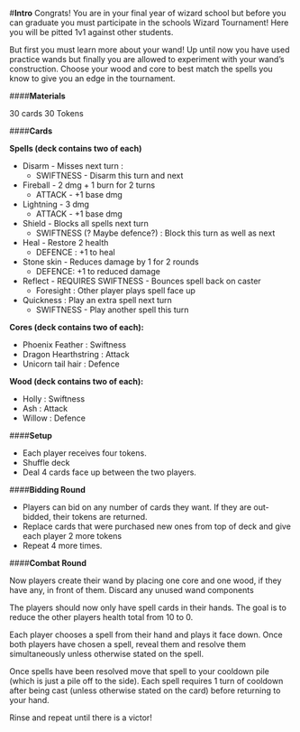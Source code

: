 #**Intro**
Congrats! You are in your final year of wizard school but before you can graduate you must participate in the schools Wizard Tournament! Here you will be pitted 1v1 against other students. 

But first you must learn more about your wand! Up until now you have used practice wands but finally you are allowed to experiment with your wand’s construction. Choose your wood and core to best match the spells you know to give you an edge in the tournament.

####**Materials**

30 cards
30 Tokens

####**Cards**

**Spells (deck contains two of each)**

 - Disarm - Misses next turn :
     - SWIFTNESS - Disarm this turn and next
 - Fireball - 2 dmg + 1 burn for 2 turns
     - ATTACK - +1 base dmg
 - Lightning - 3 dmg
     - ATTACK - +1 base dmg
 - Shield - Blocks all spells next turn
     - SWIFTNESS (? Maybe defence?) : Block this turn as well as next 
 - Heal - Restore 2 health 
     - DEFENCE : +1 to heal
 - Stone skin - Reduces damage by 1 for 2 rounds 
     - DEFENCE: +1 to reduced damage
 - Reflect - REQUIRES SWIFTNESS - Bounces spell back on caster
     - Foresight : Other player plays spell face up 
 - Quickness : Play an extra spell next turn 
     - SWIFTNESS - Play another spell this turn 

**Cores (deck contains two of each):**

 - Phoenix Feather : Swiftness
 - Dragon Hearthstring : Attack
 - Unicorn tail hair  : Defence

**Wood (deck contains two of each):**
 - Holly : Swiftness
 - Ash : Attack
 - Willow : Defence 


####**Setup**
 - Each player receives four tokens.
 - Shuffle deck
 - Deal 4 cards face up between the two players. 

####**Bidding Round**

 - Players can bid on any number of cards they want. If they are out-bidded, their tokens are returned.
 - Replace cards that were purchased new ones from top of deck and give each player 2 more tokens
 - Repeat 4 more times. 

####**Combat Round**

Now players create their wand by placing one core and one wood, if they have any, in front of them. Discard any unused wand components 

The players should now only have spell cards in their hands. The goal is to reduce the other players health total from 10 to 0. 

Each player chooses a spell from their hand and plays it face down. Once both players have chosen a spell, reveal them and resolve them simultaneously unless otherwise stated on the spell. 

Once spells have been resolved move that spell to your cooldown pile (which is just a pile off to the side). Each spell requires 1 turn of cooldown after being cast (unless otherwise stated on the card) before returning to your hand. 

Rinse and repeat until there is a victor! 
